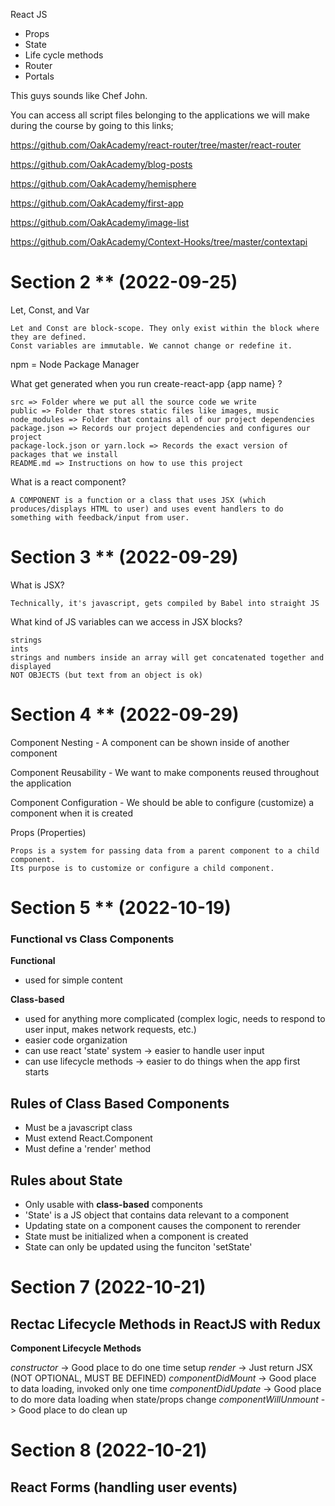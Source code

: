 React JS

* Props
* State
* Life cycle methods
* Router
* Portals

This guys sounds like Chef John.

You can access all script files belonging to the applications we will make during the course by going to this links;

https://github.com/OakAcademy/react-router/tree/master/react-router

https://github.com/OakAcademy/blog-posts

https://github.com/OakAcademy/hemisphere

https://github.com/OakAcademy/first-app

https://github.com/OakAcademy/image-list

https://github.com/OakAcademy/Context-Hooks/tree/master/contextapi

# Section 2 ** (2022-09-25)

Let, Const, and Var

    Let and Const are block-scope. They only exist within the block where they are defined.
    Const variables are immutable. We cannot change or redefine it.

npm = Node Package Manager

What get generated when you run create-react-app {app name} ?

    src => Folder where we put all the source code we write
    public => Folder that stores static files like images, music
    node_modules => Folder that contains all of our project dependencies
    package.json => Records our project dependencies and configures our project
    package-lock.json or yarn.lock => Records the exact version of packages that we install
    README.md => Instructions on how to use this project

What is a react component?

    A COMPONENT is a function or a class that uses JSX (which produces/displays HTML to user) and uses event handlers to do something with feedback/input from user.

# Section 3 ** (2022-09-29)

What is JSX?

    Technically, it's javascript, gets compiled by Babel into straight JS

What kind of JS variables can we access in JSX blocks?

    strings
    ints
    strings and numbers inside an array will get concatenated together and displayed
    NOT OBJECTS (but text from an object is ok)

# Section 4 ** (2022-09-29)

Component Nesting - A component can be shown inside of another component

Component Reusability - We want to make components reused throughout the application

Component Configuration - We should be able to configure (customize) a component when it is created

Props (Properties)

    Props is a system for passing data from a parent component to a child component.
    Its purpose is to customize or configure a child component.

# Section 5 ** (2022-10-19)

### Functional vs Class Components

**Functional**
- used for simple content

**Class-based**
- used for anything more complicated (complex logic, needs to respond to user input, makes network requests, etc.)
- easier code organization
- can use react 'state' system -> easier to handle user input
- can use lifecycle methods -> easier to do things when the app first starts

## Rules of Class Based Components
- Must be a javascript class
- Must extend React.Component
- Must define a 'render' method

## Rules about State
- Only usable with **class-based** components
- 'State' is a JS object that contains data relevant to a component
- Updating state on a component causes the component to rerender
- State must be initialized when a component is created
- State can only be updated using the funciton 'setState'

# Section 7 (2022-10-21)
## Rectac Lifecycle Methods in ReactJS with Redux

**Component Lifecycle Methods**

*constructor* -> Good place to do one time setup
*render* -> Just return JSX (NOT OPTIONAL, MUST BE DEFINED)
*componentDidMount* -> Good place to data loading, invoked only one time
*componentDidUpdate* -> Good place to do more data loading when state/props change
*componentWillUnmount* -> Good place to do clean up

# Section 8 (2022-10-21)
## React Forms (handling user events)









